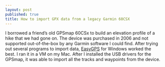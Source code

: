 ```yaml
---
layout: post
published: true
title: How to import GPX data from a legacy Garmin 60CSX
---
```

I borrowed a friend’s old GPSmap 60CSx to build an elevation profile of a hike that we had gone on. The device was purchased in 2006 and not supported out-of-the-box by any Garmin software I could find. After trying out several programs to import data, [EasyGPS](http://www.easygps.com/download.asp) for Windows worked the best. I ran it in a VM on my Mac. After I installed the USB drivers for the GPSmap, it was able to import all the tracks and waypoints from the device.
